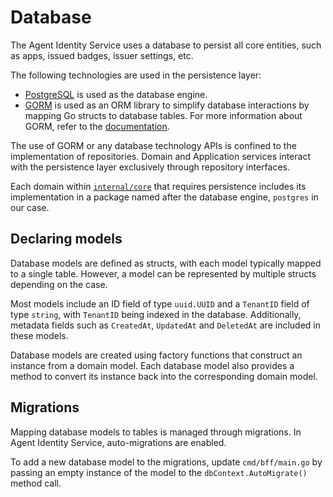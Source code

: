 # Database

The Agent Identity Service uses a database to persist all core entities, such as apps, issued badges, issuer settings, etc.

The following technologies are used in the persistence layer:

- [PostgreSQL](https://www.postgresql.org/) is used as the database engine.
- [GORM](https://gorm.io/) is used as an ORM library to simplify database interactions by mapping Go structs to database tables. For more information about GORM, refer to the [documentation](https://gorm.io/docs/index.html).

The use of GORM or any database technology APIs is confined to the implementation of repositories. Domain and Application services interact with the persistence layer exclusively through repository interfaces.

Each domain within [`internal/core`](https://github.com/agntcy/identity-service/tree/main/backend/internal/core) that requires persistence includes its implementation in a package named after the database engine, `postgres` in our case.

## Declaring models

Database models are defined as structs, with each model typically mapped to a single table. However, a model can be represented by multiple structs depending on the case.

Most models include an ID field of type `uuid.UUID` and a `TenantID` field of type `string`, with `TenantID` being indexed in the database. Additionally, metadata fields such as `CreatedAt`, `UpdatedAt` and `DeletedAt` are included in these models.

Database models are created using factory functions that construct an instance from a domain model. Each database model also provides a method to convert its instance back into the corresponding domain model.

## Migrations

Mapping database models to tables is managed through migrations. In Agent Identity Service, auto-migrations are enabled.

To add a new database model to the migrations, update `cmd/bff/main.go` by passing an empty instance of the model to the `dbContext.AutoMigrate()` method call.
